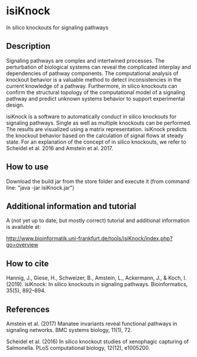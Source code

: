 # isiKnock

In silico knockouts for signaling pathways

## Description

Signaling pathways are complex and intertwined processes. The perturbation of biological systems can reveal the complicated interplay and dependencies of pathway components. The computational analysis of knockout behavior is a valuable method to detect inconsistencies in the current knowledge of a pathway. Furthermore, in silico knockouts can confirm the structural topology of the computational model of a signaling pathway and predict unknown systems behavior to support experimental design.

isiKnock is a software to automatically conduct in silico knockouts for signaling pathways. Single as well as multiple knockouts can be performed. The results are visualized using a matrix representation. isiKnock predicts the knockout behavior based on the calculation of signal flows at steady state. For an explanation of the concept of in silico knockouts, we refer to Scheidel et al. 2016 and Amstein et al. 2017.

## How to use

Download the build jar from the store folder and execute it (from command line: "java -jar isiKnock.jar")

## Additional information and tutorial

A (not yet up to date, but mostly correct) tutorial and additional information is available at:

http://www.bioinformatik.uni-frankfurt.de/tools/isiKnock/index.php?go=overview

## How to cite
Hannig, J., Giese, H., Schweizer, B., Amstein, L., Ackermann, J., & Koch, I. (2019). isiKnock: In silico knockouts in signaling pathways. Bioinformatics, 35(5), 892–894.

## References

Amstein et al. (2017) Manatee invariants reveal functional pathways in signaling networks. BMC systems biology, 11(1), 72.

Scheidel et al. (2016) In silico knockout studies of xenophagic capturing of Salmonella. PLoS computational biology, 12(12), e1005200.
